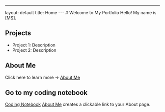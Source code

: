 ---
layout: default
title: Home
--- # Welcome to My Portfolio Hello! My name is [MS].
## Projects
- Project 1: Description
- Project 2: Description
## About Me
Click here to learn more → [About Me](about.md)

## Go to my coding notebook
[Coding Notebook](notebook.md)
[About Me](about.md) creates a clickable link to your About page.

